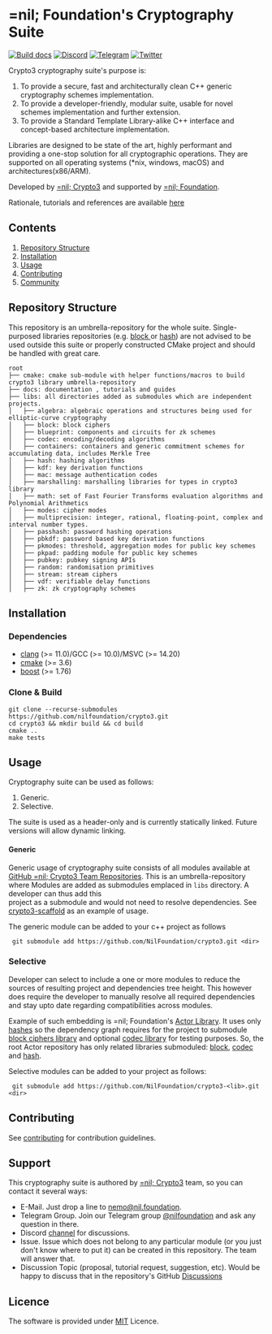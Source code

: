 # =nil; Foundation's Cryptography Suite
[![Build docs](https://github.com/NilFoundation/crypto3/actions/workflows/build_docs.yaml/badge.svg)](https://github.com/NilFoundation/crypto3/actions/workflows/build_docs.yaml) 
[![Discord](https://img.shields.io/discord/969303013749579846.svg?logo=discord&style=flat-square)](https://discord.gg/KmTAEjbmM3)
[![Telegram](https://img.shields.io/badge/Telegram-2CA5E0?style=flat-square&logo=telegram&logoColor=dark)](https://t.me/nilfoundation)
[![Twitter](https://img.shields.io/twitter/follow/nil_foundation)](https://twitter.com/nil_foundation)

Crypto3 cryptography suite's purpose is:
1. To provide a secure, fast and architecturally clean C++ generic cryptography schemes implementation.
2. To provide a developer-friendly, modular suite, usable for novel schemes implementation and further
   extension.
3. To provide a Standard Template Library-alike C++ interface and concept-based architecture implementation.

Libraries are designed to be state of the art, highly performant and providing a one-stop solution for
all cryptographic operations. They are supported on all operating systems (*nix, windows, macOS)
and architectures(x86/ARM).

Developed by [=nil; Crypto3](https://crypto3.nil.foundation) and supported by [=nil; Foundation](https://nil.foundation).

Rationale, tutorials and references are available [here](https://crypto3.nil.foundation/projects/crypto3)
 
## Contents
1. [Repository Structure](#repository-structure)
2. [Installation](#installation)
3. [Usage](#usage)
3. [Contributing](#contributing)
4. [Community](#community)

## Repository Structure
This repository is an umbrella-repository for the whole suite. Single-purposed libraries repositories (e.g. [block
](https://github.com/nilfoundation/block) or [hash](https://github.com/nilfoundation/hash)) are not advised to be
used outside this suite or properly constructed CMake project and should be handled with great care.
```
root
├── cmake: cmake sub-module with helper functions/macros to build crypto3 library umbrella-repository
├── docs: documentation , tutorials and guides
├── libs: all directories added as submodules which are independent projects.
│   ├── algebra: algebraic operations and structures being used for elliptic-curve cryptography
│   ├── block: block ciphers
│   ├── blueprint: components and circuits for zk schemes
│   ├── codec: encoding/decoding algorithms
│   ├── containers: containers and generic commitment schemes for accumulating data, includes Merkle Tree
│   ├── hash: hashing algorithms
│   ├── kdf: key derivation functions 
│   ├── mac: message authentication codes
│   ├── marshalling: marshalling libraries for types in crypto3 library
│   ├── math: set of Fast Fourier Transforms evaluation algorithms and Polynomial Arithmetics
│   ├── modes: cipher modes
│   ├── multiprecision: integer, rational, floating-point, complex and interval number types. 
│   ├── passhash: password hashing operations 
│   ├── pbkdf: password based key derivation functions
│   ├── pkmodes: threshold, aggregation modes for public key schemes
│   ├── pkpad: padding module for public key schemes
│   ├── pubkey: pubkey signing APIs
│   ├── random: randomisation primitives 
│   ├── stream: stream ciphers
│   ├── vdf: verifiable delay functions 
│   ├── zk: zk cryptography schemes
```


## Installation
### Dependencies

- [clang](https://clang.llvm.org/) (>= 11.0)/GCC (>= 10.0)/MSVC (>= 14.20)
- [cmake](https://cmake.org) (>= 3.6)
- [boost](https://boost.org) (>= 1.76)

### Clone & Build

```
git clone --recurse-submodules https://github.com/nilfoundation/crypto3.git 
cd crypto3 && mkdir build && cd build
cmake ..
make tests
```



## Usage

Cryptography suite can be used as follows:

1. Generic.
2. Selective.

The suite is used as a header-only and is currently statically linked. Future versions will allow dynamic linking.

#### Generic
Generic usage of cryptography suite consists of all modules available at
[GitHub =nil; Crypto3 Team Repositories](https://github.com/orgs/NilFoundation/teams/nil-crypto3/repositories).
This is an umbrella-repository where  Modules
are added as submodules emplaced in `libs` directory. A developer can thus add this  
project as a submodule and would not need to resolve dependencies. See [crypto3-scaffold](https://github.com/NilFoundation/crypto3-scaffold) as an example of usage.

The generic module can be added to your c++ project as follows

``` git submodule add https://github.com/NilFoundation/crypto3.git <dir>```

### Selective
Developer can select to include a one or more modules to reduce the sources of resulting project and dependencies tree height. This however
does require the developer to manually resolve all required dependencies and stay upto date regarding
compatibilities across modules.

Example of such embedding is =nil; Foundation's [Actor Library](https://github.com/nilfoundation/actor). It uses only
[hashes](https://github.com/nilfoundation/hash) so the dependency graph requires
for the project to submodule [block ciphers library](https://github.com/nilfoundation/block) and optional
[codec library](https://github.com/nilfoundation/codec) for testing purposes. So,
the root Actor repository has only related libraries submoduled:
[block](https://github.com/nilfoundation/mtl/libs/block),
[codec](https://github.com/nilfoundation/mtl/libs/codec) and
[hash](https://github.com/nilfoundation/mtl/hash).

Selective modules can be added to your project as follows:

``` git submodule add https://github.com/NilFoundation/crypto3-<lib>.git <dir>```


## Contributing

See [contributing](./docs/manual/contributing.md) for contribution guidelines.

## Support

This cryptography suite is authored by [=nil; Crypto3](https://crypto3.nil.foundation) team, so you can contact it
 several ways:
 * E-Mail. Just drop a line to [nemo@nil.foundation](mailto:nemo@nil.foundation).
 * Telegram Group. Join our Telegram group [@nilfoundation](https://t.me/nilfoundation) and ask any question in there.
 * Discord [channel](https://discord.gg/KmTAEjbmM3) for discussions.
 * Issue. Issue which does not belong to any particular module (or you just don't know where to put it) can be
  created in this repository. The team will answer that.
 * Discussion Topic (proposal, tutorial request, suggestion, etc). Would be happy to discuss that in the repository's GitHub [Discussions](https://github.com/NilFoundation/crypto3/discussions)

## Licence

The software is provided under [MIT](LICENSE) Licence.

